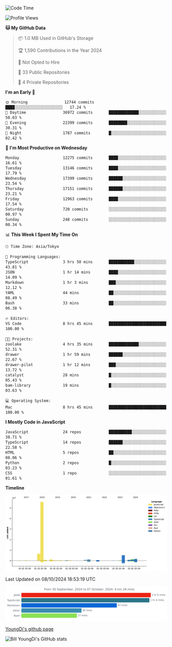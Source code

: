 <!--START_SECTION:waka-->
![Code Time](http://img.shields.io/badge/Code%20Time-969%20hrs%201%20min-blue)

![Profile Views](http://img.shields.io/badge/Profile%20Views-0-blue)

**🐱 My GitHub Data** 

> 📦 1.0 MB Used in GitHub's Storage 
 > 
> 🏆 1,590 Contributions in the Year 2024
 > 
> 🚫 Not Opted to Hire
 > 
> 📜 33 Public Repositories 
 > 
> 🔑 4 Private Repositories 
 > 
**I'm an Early 🐤** 

```text
🌞 Morning                12744 commits       ████░░░░░░░░░░░░░░░░░░░░░   17.24 % 
🌆 Daytime                36972 commits       █████████████░░░░░░░░░░░░   50.03 % 
🌃 Evening                22399 commits       ████████░░░░░░░░░░░░░░░░░   30.31 % 
🌙 Night                  1787 commits        █░░░░░░░░░░░░░░░░░░░░░░░░   02.42 % 
```
📅 **I'm Most Productive on Wednesday** 

```text
Monday                   12275 commits       ████░░░░░░░░░░░░░░░░░░░░░   16.61 % 
Tuesday                  13146 commits       ████░░░░░░░░░░░░░░░░░░░░░   17.79 % 
Wednesday                17399 commits       ██████░░░░░░░░░░░░░░░░░░░   23.54 % 
Thursday                 17151 commits       ██████░░░░░░░░░░░░░░░░░░░   23.21 % 
Friday                   12963 commits       ████░░░░░░░░░░░░░░░░░░░░░   17.54 % 
Saturday                 720 commits         ░░░░░░░░░░░░░░░░░░░░░░░░░   00.97 % 
Sunday                   248 commits         ░░░░░░░░░░░░░░░░░░░░░░░░░   00.34 % 
```


📊 **This Week I Spent My Time On** 

```text
🕑︎ Time Zone: Asia/Tokyo

💬 Programming Languages: 
TypeScript               3 hrs 50 mins       ███████████░░░░░░░░░░░░░░   43.81 % 
JSON                     1 hr 14 mins        ████░░░░░░░░░░░░░░░░░░░░░   14.09 % 
Markdown                 1 hr 3 mins         ███░░░░░░░░░░░░░░░░░░░░░░   12.12 % 
YAML                     44 mins             ██░░░░░░░░░░░░░░░░░░░░░░░   08.49 % 
Bash                     33 mins             ██░░░░░░░░░░░░░░░░░░░░░░░   06.38 % 

🔥 Editors: 
VS Code                  8 hrs 45 mins       █████████████████████████   100.00 % 

🐱‍💻 Projects: 
zoolake                  4 hrs 35 mins       █████████████░░░░░░░░░░░░   52.31 % 
drawer                   1 hr 59 mins        ██████░░░░░░░░░░░░░░░░░░░   22.67 % 
drawer-pilot             1 hr 12 mins        ███░░░░░░░░░░░░░░░░░░░░░░   13.72 % 
catalyst                 28 mins             █░░░░░░░░░░░░░░░░░░░░░░░░   05.43 % 
bam-library              19 mins             █░░░░░░░░░░░░░░░░░░░░░░░░   03.63 % 

💻 Operating System: 
Mac                      8 hrs 45 mins       █████████████████████████   100.00 % 
```

**I Mostly Code in JavaScript** 

```text
JavaScript               24 repos            ██████████░░░░░░░░░░░░░░░   38.71 % 
TypeScript               14 repos            ██████░░░░░░░░░░░░░░░░░░░   22.58 % 
HTML                     5 repos             ██░░░░░░░░░░░░░░░░░░░░░░░   08.06 % 
Python                   2 repos             █░░░░░░░░░░░░░░░░░░░░░░░░   03.23 % 
CSS                      1 repo              ░░░░░░░░░░░░░░░░░░░░░░░░░   01.61 % 
```



**Timeline**

![Lines of Code chart](https://raw.githubusercontent.com/Youngdi/Youngdi/master/assets/bar_graph.png)


 Last Updated on 08/10/2024 18:53:19 UTC
<!--END_SECTION:waka-->

![wakatime](./images/stat.svg)

[YoungDi's github page](https://youngdi.github.io)

![Bill YoungDi's GitHub stats](https://github-readme-stats.vercel.app/api?username=youngdi&count_private=true&show_icons=true)
